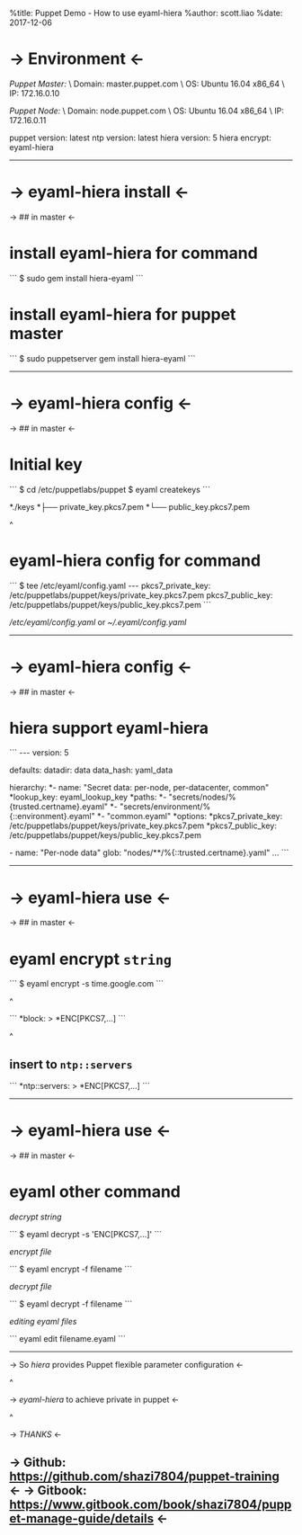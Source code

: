 %title: Puppet Demo - How to use eyaml-hiera
%author: scott.liao
%date: 2017-12-06

-> Environment <-
=========




_Puppet Master:_
\    Domain:        master.puppet.com
\        OS:        Ubuntu 16.04 x86_64
\        IP:        172.16.0.10


_Puppet Node:_
\    Domain:        node.puppet.com
\        OS:        Ubuntu 16.04 x86_64
\        IP:        172.16.0.11


puppet version:    latest
ntp version:       latest
hiera version:     5
hiera encrypt:     eyaml-hiera

-------------------------------------------------

-> eyaml-hiera install <-
=========

-> ## in master <-

# install eyaml-hiera for command

\```
$ sudo gem install hiera-eyaml
\```

# install eyaml-hiera for puppet master

\```
$ sudo puppetserver gem install hiera-eyaml
\```

-------------------------------------------------

-> eyaml-hiera config <-
=========

-> ## in master <-

# Initial key

\```
$ cd /etc/puppetlabs/puppet
$ eyaml createkeys
\```

*./keys
  *├── private_key.pkcs7.pem
  *└── public_key.pkcs7.pem

^

# eyaml-hiera config for command

\```
$ tee /etc/eyaml/config.yaml
\---
pkcs7_private_key: /etc/puppetlabs/puppet/keys/private_key.pkcs7.pem
pkcs7_public_key:  /etc/puppetlabs/puppet/keys/public_key.pkcs7.pem
\```

*/etc/eyaml/config.yaml* or *~/.eyaml/config.yaml*

-------------------------------------------------

-> eyaml-hiera config <-
=========

-> ## in master <-

# hiera support eyaml-hiera

\```
\---
version: 5

defaults:
  datadir: data
  data_hash: yaml_data

hierarchy:
  *- name: "Secret data: per-node, per-datacenter, common"
    *lookup_key: eyaml_lookup_key
    *paths:
      *- "secrets/nodes/%{trusted.certname}.eyaml"
      *- "secrets/environment/%{::environment}.eyaml"
      *- "common.eyaml"
    *options:
      *pkcs7_private_key: /etc/puppetlabs/puppet/keys/private_key.pkcs7.pem
      *pkcs7_public_key:  /etc/puppetlabs/puppet/keys/public_key.pkcs7.pem

  \- name: "Per-node data"
    glob: "nodes/**/%{::trusted.certname}.yaml"
  ...
\```

-------------------------------------------------

-> eyaml-hiera use <-
=========

-> ## in master <-

# eyaml encrypt `string`

\```
$ eyaml encrypt -s time.google.com
\```

^

\```
*block: >
    *ENC[PKCS7,...]
\```

^

## insert to `ntp::servers`

\```
*ntp::servers: >
    *ENC[PKCS7,...]
\```

-------------------------------------------------

-> eyaml-hiera use <-
=========

-> ## in master <-

# eyaml other command

*decrypt string*

\```
$ eyaml decrypt -s 'ENC[PKCS7,...]'
\```

*encrypt file*

\```
$ eyaml encrypt -f filename
\```

*decrypt file*

\```
$ eyaml decrypt -f filename
\```

*editing eyaml files*

\```
eyaml edit filename.eyaml
\```

-------------------------------------------------




-> So *hiera* provides Puppet flexible parameter configuration <-

^

-> *eyaml-hiera* to achieve private in puppet <-

^





-> *THANKS* <-

-> Github: https://github.com/shazi7804/puppet-training <-
-> Gitbook: https://www.gitbook.com/book/shazi7804/puppet-manage-guide/details <-
-------------------------------------------------